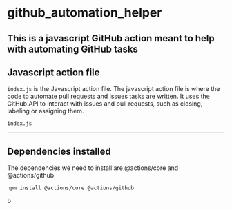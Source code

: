 # github_automation_helper
This is a javascript GitHub action meant to help with automating GitHub tasks
---

## Javascript action file
`index.js` is the Javascript action file.
The javascript action file is where the code to automate pull requests and issues tasks are written.
It uses the GitHub API to interact with issues and pull requests, such as closing, labeling or assigning them.

`index.js`

---

## Dependencies installed
The dependencies we need to install are @actions/core and @actions/github

`npm install @actions/core @actions/github`


b
